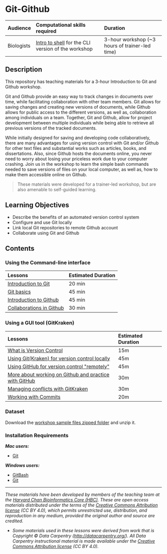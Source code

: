 # Git-Github

| Audience | Computational skills required | Duration |
:----------|:----------|:----------|
| Biologists | [Intro to shell](https://hbctraining.github.io/Intro-to-Shell/) for the CLI version of the workshop | 3-hour workshop (~3 hours of trainer-led time)|

## Description

This repository has teaching materials for a 3-hour Introduction to Git and Github workshop. 

Git and Github provide an easy way to track changes in documents over time, while facilitating collaboration with other team members. Git allows for saving changes and creating new versions of documents, while Github allows for public access to the different versions, as well as, collaboration among individuals on a team. Together, Git and Github, allow for project development between multiple individuals while being able to retrieve all previous versions of the tracked documents. 

While initially designed for saving and developing code collaboratively, there are many advantages for using version control with Git and/or Github for other text files and substantial works such as articles, books, and dissertations. Also, since Github hosts the documents online, you never need to worry about losing your priceless work due to your computer crashing. Join us in the workshop to learn the simple bash commands needed to save versions of files on your local computer, as well as, how to make them accessible online on Github.

> These materials were developed for a trainer-led workshop, but are also amenable to self-guided learning.

## Learning Objectives

* Describe the benefits of an automated version control system
* Configure and use Git locally
* Link local Git repositories to remote Github account
* Collaborate using Git and Github

## Contents

### Using the Command-line interface

| Lessons            | Estimated Duration |
|:------------------------|:----------|
|[Introduction to Git](lessons/01_git_intro.md) | 20 min |
|[Git basics](lessons/02_git_basics.md) | 45 min |
|[Introduction to Github](lessons/03a_git_github.md) | 45 min |
|[Collaborations in Github](lessons/03b_github_collaboration.md) | 30 min |

### Using a GUI tool (GitKraken)

| Lessons            | Estimated Duration |
|:------------------------|:----------|
|[What is Version Control](https://hbctraining.github.io/reproducibility-tools/lessons/03_Intro_to_versioning.html) | 15m |
|[Using Git(Kraken) for version control locally](https://hbctraining.github.io/reproducibility-tools/lessons/04_GitKraken.html) | 45m |
|[Using GitHub for version control "remotely"](https://hbctraining.github.io/reproducibility-tools/lessons/05_Github_remote1.html) | 45m  |
|[More about working on Github and practice with GitHub](https://hbctraining.github.io/reproducibility-tools/lessons/06_Github_remote2.html) | 30m |
|[Managing conflicts with GitKraken](https://hbctraining.github.io/reproducibility-tools/lessons/07_Managing_conflicts.html) | 30m |
|[Working with Commits](https://hbctraining.github.io/reproducibility-tools/lessons/Working_with_commits.html) | 20m |

### Dataset

Download the [workshop sample files zipped folder](https://github.com/hbctraining/versioning_data_scripts/raw/master/data/example_files.zip) and unzip it.

### Installation Requirements

***Mac users:***

- [Git](https://git-scm.com/downloads)

***Windows users:***

- [GitBash](https://git-scm.com/download/win)
- [Git](https://git-scm.com/downloads)


***

*These materials have been developed by members of the teaching team at the [Harvard Chan Bioinformatics Core (HBC)](http://bioinformatics.sph.harvard.edu/). These are open access materials distributed under the terms of the [Creative Commons Attribution license](https://creativecommons.org/licenses/by/4.0/) (CC BY 4.0), which permits unrestricted use, distribution, and reproduction in any medium, provided the original author and source are credited.*

* *Some materials used in these lessons were derived from work that is Copyright © Data Carpentry (http://datacarpentry.org/). 
All Data Carpentry instructional material is made available under the [Creative Commons Attribution license](https://creativecommons.org/licenses/by/4.0/) (CC BY 4.0).*
